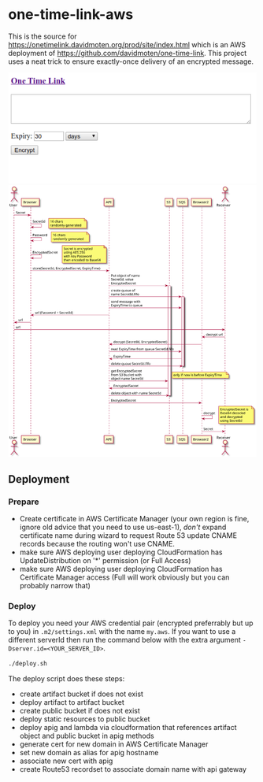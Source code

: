 # one-time-link-aws

This is the source for https://onetimelink.davidmoten.org/prod/site/index.html which is an AWS deployment of https://github.com/davidmoten/one-time-link. This project uses a neat trick to ensure exactly-once delivery of an encrypted message.

<img src="https://github.com/davidmoten/one-time-link/raw/master/src/docs/one-time-link.gif"/>

<img src="https://github.com/davidmoten/one-time-link-aws/raw/master/src/main/webapp/sequence-diagram.svg"/>

## Deployment

### Prepare

* Create certificate in AWS Certificate Manager (your own region is fine, ignore old advice that you need to use us-east-1), *don't* expand certificate name during wizard to request Route 53 update CNAME records because the routing won't use CNAME.
* make sure AWS deploying user deploying CloudFormation has UpdateDistribution on '*' permission (or Full Access)
* make sure AWS deploying user deploying CloudFormation has Certificate Manager access (Full will work obviously but you can probably narrow that)

### Deploy
To deploy you need your AWS credential pair (encrypted preferrably but up to you) in `.m2/settings.xml` with the name `my.aws`. If you want to use a different serverId then run the command below with the extra argument `-Dserver.id=<YOUR_SERVER_ID>`.

```bash
./deploy.sh
```
The deploy script does these steps:

* create artifact bucket if does not exist
* deploy artifact to artifact bucket
* create public bucket if does not exist
* deploy static resources to public bucket
* deploy apig and lambda via cloudformation that references artifact object and public bucket in apig methods
* generate cert for new domain in AWS Certificate Manager
* set new domain as alias for apig hostname
* associate new cert with apig
* create Route53 recordset to associate domain name with api gateway
